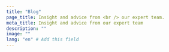 ```yaml
---
title: "Blog"
page_title: Insight and advice from <br /> our expert team.
meta_title: Insight and advice from our expert team
description: ""
image: ""
lang: "en" # Add this field
---
```

